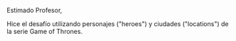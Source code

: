 Estimado Profesor,

Hice el desafío utilizando personajes ("heroes") y ciudades ("locations") de la serie Game of Thrones.